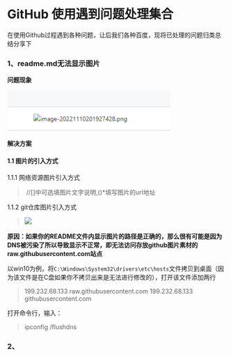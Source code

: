 # GitHub 使用遇到问题处理集合

在使用Github过程遇到各种问题，让后我们各种百度，现将已处理的问题归类总结分享下

### 1、readme.md无法显示图片

**问题现象**

![image-20221111165452008](../images/github-handle/image-20221111165452008.png)

**解决方案**

#### 1.1 图片的引入方式

1.1.1 网络资源图片引入方式

> ![]()  //[]中可选填图片文字说明,()*填写图片的url地址

1.1.2 git仓库图片引入方式

> ![](https://github.com/仓库名/项目名/blob/master/image/img.png)

**原因：如果你的README文件内显示图片的路径是正确的，那么很有可能是因为DNS被污染了所以导致显示不正常，即无法访问存放github图片素材的raw.githubusercontent.com站点**

以win10为例，将`C:\Windows\System32\drivers\etc\hosts`文件拷贝到桌面（因为该文件是在C盘如果你不拷贝出来是无法进行修改的），打开该文件添加两行

> 199.232.68.133 raw.githubusercontent.com
> 199.232.68.133 githubusercontent.com

打开命令行，输入：

>  ipconfig /flushdns

### 2、

